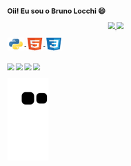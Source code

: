 ### Oii! Eu sou o Bruno Locchi 😄

<div align="center">
  <a href="https://github.com/locchii">
  <img height="180em" src="https://github-readme-stats.vercel.app/api?username=locchi&show_icons=true&theme=github_dark&include_all_commits=true&count_private=true"/>
  <img height="130em" src="https://github-readme-stats.vercel.app/api/top-langs/?username=locchii&layout=compact&langs_count=7&theme=github_dark"/>
</div>
  
  <div style="display: inline_block"><br>
    <img align="center" alt="locchi-Python" height="30" width="40" src="https://raw.githubusercontent.com/devicons/devicon/master/icons/python/python-original.svg">
    <img align="center" alt="locchi-HTML" height="30" width="40" src="https://raw.githubusercontent.com/devicons/devicon/master/icons/html5/html5-original.svg">
  <img align="center" alt="locchi-CSS" height="30" width="40" src="https://raw.githubusercontent.com/devicons/devicon/master/icons/css3/css3-original.svg">
</div>

  ##
  
 <div> 
  <a href="https://web.whatsapp.com/5511948312358" target="_blank"><img src="https://img.shields.io/badge/WhatsApp-25D366?style=for-the-badge&logo=whatsapp&logoColor=white" target="_blank"></a>
  <a href="https://instagram.com/locchii" target="_blank"><img src="https://img.shields.io/badge/-Instagram-%23E4405F?style=for-the-badge&logo=instagram&logoColor=white" target="_blank"></a>
   <a href = "mailto:locchibruno@gmail.com"><img src="https://img.shields.io/badge/-Gmail-%23333?style=for-the-badge&logo=gmail&logoColor=white" target="_blank"></a>
  <a href="https://www.linkedin.com/in/bruno-locchi-419b13202" target="_blank"><img src="https://img.shields.io/badge/-LinkedIn-%230077B5?style=for-the-badge&logo=linkedin&logoColor=white" target="_blank"></a> 
 
 ![Snake animation](https://github.com/locchii/locchii/blob/output/github-contribution-grid-snake.svg)
 
</div>
